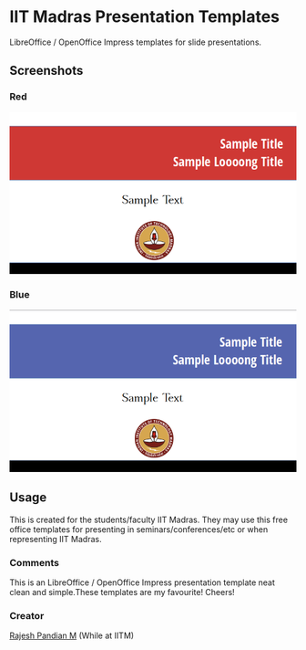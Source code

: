 # IIT Madras Presentation Templates
LibreOffice / OpenOffice Impress templates for slide presentations. 

## Screenshots
### Red
![IITM Red Template](https://raw.githubusercontent.com/mrprajesh/iitm-presentation-templates/master/img/IITM-red-1.png "IITM Red Template")

### Blue
![IITM Blue Template](https://raw.githubusercontent.com/mrprajesh/iitm-presentation-templates/master/img/IITM-blue-1.png "IITM Blue Template")

## Usage
This is created for the students/faculty IIT Madras. They may use this free office templates for presenting in seminars/conferences/etc or when representing IIT Madras. 

### Comments
This is an LibreOffice / OpenOffice Impress presentation template neat clean and simple.These templates are my favourite!
Cheers!


### Creator
[Rajesh Pandian M](https://www.cse.iitm.ac.in/~mrprajesh) (While at IITM)


